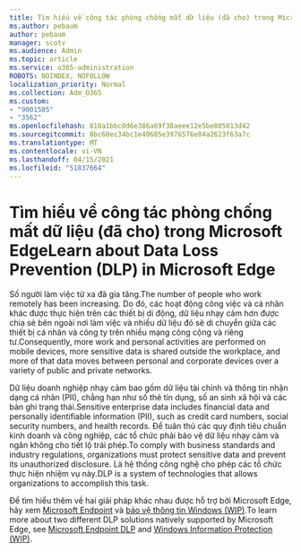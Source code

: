 ```yaml
---
title: Tìm hiểu về công tác phòng chống mất dữ liệu (đã cho) trong Microsoft Edge
ms.author: pebaum
author: pebaum
manager: scotv
ms.audience: Admin
ms.topic: article
ms.service: o365-administration
ROBOTS: NOINDEX, NOFOLLOW
localization_priority: Normal
ms.collection: Adm_O365
ms.custom:
- "9001505"
- "3562"
ms.openlocfilehash: 818a1bbc0d6e386a69f38aeee12e5be805013d42
ms.sourcegitcommit: 8bc60ec34bc1e40685e3976576e04a2623f63a7c
ms.translationtype: MT
ms.contentlocale: vi-VN
ms.lasthandoff: 04/15/2021
ms.locfileid: "51837664"
---
```

# <a name="learn-about-data-loss-prevention-dlp-in-microsoft-edge"></a><span data-ttu-id="0ae20-102">Tìm hiểu về công tác phòng chống mất dữ liệu (đã cho) trong Microsoft Edge</span><span class="sxs-lookup"><span data-stu-id="0ae20-102">Learn about Data Loss Prevention (DLP) in Microsoft Edge</span></span>

<span data-ttu-id="0ae20-103">Số người làm việc từ xa đã gia tăng.</span><span class="sxs-lookup"><span data-stu-id="0ae20-103">The number of people who work remotely has been increasing.</span></span> <span data-ttu-id="0ae20-104">Do đó, các hoạt động công việc và cá nhân khác được thực hiện trên các thiết bị di động, dữ liệu nhạy cảm hơn được chia sẻ bên ngoài nơi làm việc và nhiều dữ liệu đó sẽ di chuyển giữa các thiết bị cá nhân và công ty trên nhiều mạng công cộng và riêng tư.</span><span class="sxs-lookup"><span data-stu-id="0ae20-104">Consequently, more work and personal activities are performed on mobile devices, more sensitive data is shared outside the workplace, and more of that data moves between personal and corporate devices over a variety of public and private networks.</span></span>

<span data-ttu-id="0ae20-105">Dữ liệu doanh nghiệp nhạy cảm bao gồm dữ liệu tài chính và thông tin nhận dạng cá nhân (PII), chẳng hạn như số thẻ tín dụng, số an sinh xã hội và các bản ghi trạng thái.</span><span class="sxs-lookup"><span data-stu-id="0ae20-105">Sensitive enterprise data includes financial data and personally identifiable information (PII), such as credit card numbers, social security numbers, and health records.</span></span> <span data-ttu-id="0ae20-106">Để tuân thủ các quy định tiêu chuẩn kinh doanh và công nghiệp, các tổ chức phải bảo vệ dữ liệu nhạy cảm và ngăn không cho tiết lộ trái phép.</span><span class="sxs-lookup"><span data-stu-id="0ae20-106">To comply with business standards and industry regulations, organizations must protect sensitive data and prevent its unauthorized disclosure.</span></span> <span data-ttu-id="0ae20-107">Là hệ thống công nghệ cho phép các tổ chức thực hiện nhiệm vụ này.</span><span class="sxs-lookup"><span data-stu-id="0ae20-107">DLP is a system of technologies that allows organizations to accomplish this task.</span></span>

<span data-ttu-id="0ae20-108">Để tìm hiểu thêm về hai giải pháp khác nhau được hỗ trợ bởi Microsoft Edge, hãy xem [Microsoft Endpoint](https://go.microsoft.com/fwlink/?linkid=2151765) và [bảo vệ thông tin Windows (WIP)](https://go.microsoft.com/fwlink/?linkid=2151766).</span><span class="sxs-lookup"><span data-stu-id="0ae20-108">To learn more about two different DLP solutions natively supported by Microsoft Edge, see [Microsoft Endpoint DLP](https://go.microsoft.com/fwlink/?linkid=2151765) and [Windows Information Protection (WIP)](https://go.microsoft.com/fwlink/?linkid=2151766).</span></span>